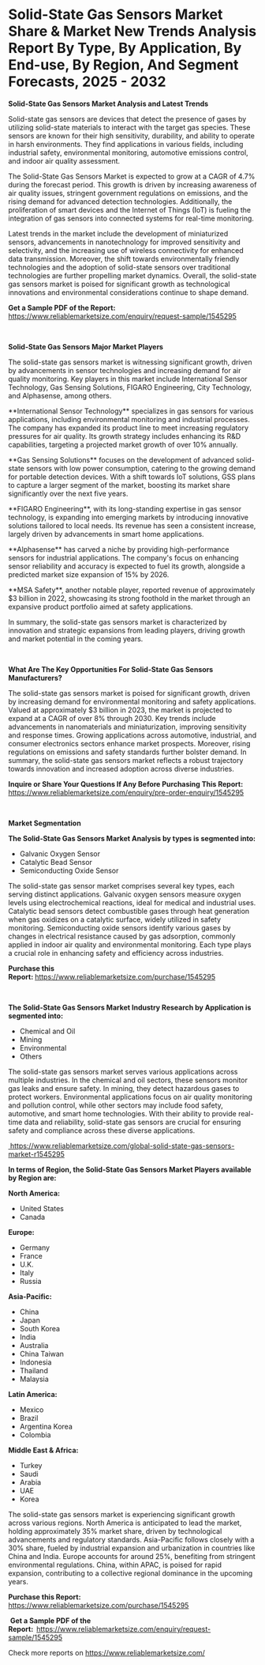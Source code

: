 <p><h1>Solid-State Gas Sensors Market Share & Market New Trends Analysis Report By Type, By Application, By End-use, By Region, And Segment Forecasts, 2025 - 2032</h1></p><p><strong>Solid-State Gas Sensors Market Analysis and Latest Trends</strong></p>
<p><p>Solid-state gas sensors are devices that detect the presence of gases by utilizing solid-state materials to interact with the target gas species. These sensors are known for their high sensitivity, durability, and ability to operate in harsh environments. They find applications in various fields, including industrial safety, environmental monitoring, automotive emissions control, and indoor air quality assessment.</p><p>The Solid-State Gas Sensors Market is expected to grow at a CAGR of 4.7% during the forecast period. This growth is driven by increasing awareness of air quality issues, stringent government regulations on emissions, and the rising demand for advanced detection technologies. Additionally, the proliferation of smart devices and the Internet of Things (IoT) is fueling the integration of gas sensors into connected systems for real-time monitoring.</p><p>Latest trends in the market include the development of miniaturized sensors, advancements in nanotechnology for improved sensitivity and selectivity, and the increasing use of wireless connectivity for enhanced data transmission. Moreover, the shift towards environmentally friendly technologies and the adoption of solid-state sensors over traditional technologies are further propelling market dynamics. Overall, the solid-state gas sensors market is poised for significant growth as technological innovations and environmental considerations continue to shape demand.</p></p>
<p><strong>Get a Sample PDF of the Report:&nbsp;</strong> <a href="https://www.reliablemarketsize.com/enquiry/request-sample/1545295?utm_campaign=2319&utm_medium=2&utm_source=Github&utm_content=ia&utm_term=12022025&utm_id=solid-state-gas-sensors">https://www.reliablemarketsize.com/enquiry/request-sample/1545295</a></p>
<p>&nbsp;</p>
<p><strong>Solid-State Gas Sensors Major Market Players</strong></p>
<p><p>The solid-state gas sensors market is witnessing significant growth, driven by advancements in sensor technologies and increasing demand for air quality monitoring. Key players in this market include International Sensor Technology, Gas Sensing Solutions, FIGARO Engineering, City Technology, and Alphasense, among others.</p><p>**International Sensor Technology** specializes in gas sensors for various applications, including environmental monitoring and industrial processes. The company has expanded its product line to meet increasing regulatory pressures for air quality. Its growth strategy includes enhancing its R&D capabilities, targeting a projected market growth of over 10% annually.</p><p>**Gas Sensing Solutions** focuses on the development of advanced solid-state sensors with low power consumption, catering to the growing demand for portable detection devices. With a shift towards IoT solutions, GSS plans to capture a larger segment of the market, boosting its market share significantly over the next five years.</p><p>**FIGARO Engineering**, with its long-standing expertise in gas sensor technology, is expanding into emerging markets by introducing innovative solutions tailored to local needs. Its revenue has seen a consistent increase, largely driven by advancements in smart home applications.</p><p>**Alphasense** has carved a niche by providing high-performance sensors for industrial applications. The company's focus on enhancing sensor reliability and accuracy is expected to fuel its growth, alongside a predicted market size expansion of 15% by 2026.</p><p>**MSA Safety**, another notable player, reported revenue of approximately $3 billion in 2022, showcasing its strong foothold in the market through an expansive product portfolio aimed at safety applications.</p><p>In summary, the solid-state gas sensors market is characterized by innovation and strategic expansions from leading players, driving growth and market potential in the coming years.</p></p>
<p>&nbsp;</p>
<p><strong>What Are The Key Opportunities For Solid-State Gas Sensors Manufacturers?</strong></p>
<p><p>The solid-state gas sensors market is poised for significant growth, driven by increasing demand for environmental monitoring and safety applications. Valued at approximately $3 billion in 2023, the market is projected to expand at a CAGR of over 8% through 2030. Key trends include advancements in nanomaterials and miniaturization, improving sensitivity and response times. Growing applications across automotive, industrial, and consumer electronics sectors enhance market prospects. Moreover, rising regulations on emissions and safety standards further bolster demand. In summary, the solid-state gas sensors market reflects a robust trajectory towards innovation and increased adoption across diverse industries.</p></p>
<p><strong>Inquire or Share Your Questions If Any Before Purchasing This Report:</strong> <a href="https://www.reliablemarketsize.com/enquiry/pre-order-enquiry/1545295?utm_campaign=2319&utm_medium=2&utm_source=Github&utm_content=ia&utm_term=12022025&utm_id=solid-state-gas-sensors">https://www.reliablemarketsize.com/enquiry/pre-order-enquiry/1545295</a></p>
<p>&nbsp;</p>
<p><strong>Market Segmentation</strong></p>
<p><strong>The Solid-State Gas Sensors Market Analysis by types is segmented into:</strong></p>
<p><ul><li>Galvanic Oxygen Sensor</li><li>Catalytic Bead Sensor</li><li>Semiconducting Oxide Sensor</li></ul></p>
<p><p>The solid-state gas sensor market comprises several key types, each serving distinct applications. Galvanic oxygen sensors measure oxygen levels using electrochemical reactions, ideal for medical and industrial uses. Catalytic bead sensors detect combustible gases through heat generation when gas oxidizes on a catalytic surface, widely utilized in safety monitoring. Semiconducting oxide sensors identify various gases by changes in electrical resistance caused by gas adsorption, commonly applied in indoor air quality and environmental monitoring. Each type plays a crucial role in enhancing safety and efficiency across industries.</p></p>
<p><strong>Purchase this Report:&nbsp;</strong><a href="https://www.reliablemarketsize.com/purchase/1545295?utm_campaign=2319&utm_medium=2&utm_source=Github&utm_content=ia&utm_term=12022025&utm_id=solid-state-gas-sensors">https://www.reliablemarketsize.com/purchase/1545295</a></p>
<p>&nbsp;</p>
<p><strong>The Solid-State Gas Sensors Market Industry Research by Application is segmented into:</strong></p>
<p><ul><li>Chemical and Oil</li><li>Mining</li><li>Environmental</li><li>Others</li></ul></p>
<p><p>The solid-state gas sensors market serves various applications across multiple industries. In the chemical and oil sectors, these sensors monitor gas leaks and ensure safety. In mining, they detect hazardous gases to protect workers. Environmental applications focus on air quality monitoring and pollution control, while other sectors may include food safety, automotive, and smart home technologies. With their ability to provide real-time data and reliability, solid-state gas sensors are crucial for ensuring safety and compliance across these diverse applications.</p></p>
<p><a href="https://www.reliablemarketsize.com/global-solid-state-gas-sensors-market-r1545295?utm_campaign=2319&utm_medium=2&utm_source=Github&utm_content=ia&utm_term=12022025&utm_id=solid-state-gas-sensors">&nbsp;https://www.reliablemarketsize.com/global-solid-state-gas-sensors-market-r1545295</a></p>
<p><strong>In terms of Region, the Solid-State Gas Sensors Market Players available by Region are:</strong></p>
<p>
    <p> <strong> North America: </strong>
        <ul>
            <li>United States</li>
            <li>Canada</li>
        </ul>
        </p> 
    <p> <strong> Europe: </strong>
        <ul>
            <li>Germany</li>
            <li>France</li>
            <li>U.K.</li>
            <li>Italy</li>
            <li>Russia</li>
        </ul>
        </p> 
    <p> <strong> Asia-Pacific: </strong>
        <ul>
            <li>China</li>
            <li>Japan</li>
            <li>South Korea</li>
            <li>India</li>
            <li>Australia</li>
            <li>China Taiwan</li>
            <li>Indonesia</li>
            <li>Thailand</li>
            <li>Malaysia</li>
        </ul>
        </p> 
    <p> <strong> Latin America: </strong>
        <ul>
            <li>Mexico</li>
            <li>Brazil</li>
            <li>Argentina Korea</li>
            <li>Colombia</li>
        </ul>
        </p> 
    <p> <strong> Middle East & Africa: </strong>
        <ul>
            <li>Turkey</li>
            <li>Saudi</li>
            <li>Arabia</li>
            <li>UAE</li>
            <li>Korea</li>
        </ul>
    </p>
    </p>
<p><p>The solid-state gas sensors market is experiencing significant growth across various regions. North America is anticipated to lead the market, holding approximately 35% market share, driven by technological advancements and regulatory standards. Asia-Pacific follows closely with a 30% share, fueled by industrial expansion and urbanization in countries like China and India. Europe accounts for around 25%, benefiting from stringent environmental regulations. China, within APAC, is poised for rapid expansion, contributing to a collective regional dominance in the upcoming years.</p></p>
<p><strong>Purchase this Report: </strong><a href="https://www.reliablemarketsize.com/purchase/1545295?utm_campaign=2319&utm_medium=2&utm_source=Github&utm_content=ia&utm_term=12022025&utm_id=solid-state-gas-sensors">https://www.reliablemarketsize.com/purchase/1545295</a></p>
<p>&nbsp;<strong>Get a Sample PDF of the Report:&nbsp;&nbsp;</strong><a href="https://www.reliablemarketsize.com/enquiry/request-sample/1545295?utm_campaign=2319&utm_medium=2&utm_source=Github&utm_content=ia&utm_term=12022025&utm_id=solid-state-gas-sensors">https://www.reliablemarketsize.com/enquiry/request-sample/1545295</a></p>
<p><strong></strong></p>
<p>Check more reports on <a href="https://www.reliablemarketsize.com/?utm_campaign=2319&utm_medium=2&utm_source=Github&utm_content=ia&utm_term=12022025&utm_id=solid-state-gas-sensors">https://www.reliablemarketsize.com/</a></p>